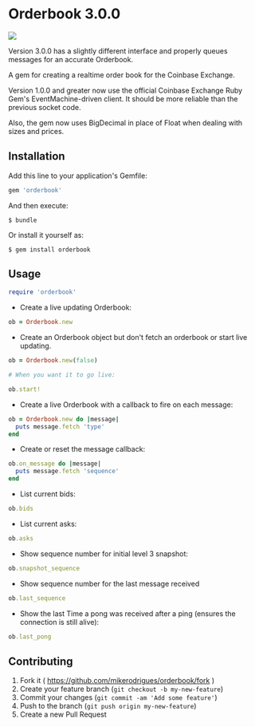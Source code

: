 # Orderbook 3.0.0
<a href="https://codeclimate.com/github/mikerodrigues/orderbook"><img src="https://codeclimate.com/github/mikerodrigues/orderbook/badges/gpa.svg" /></a>

Version 3.0.0 has a slightly different interface and properly queues messages
for an accurate Orderbook.

A gem for creating a realtime order book for the Coinbase Exchange.

Version 1.0.0 and greater now use the official Coinbase Exchange Ruby Gem's
EventMachine-driven client. It should be more reliable than the previous socket
code.

Also, the gem now uses BigDecimal in place of Float when dealing with sizes and
prices.

## Installation

Add this line to your application's Gemfile:

```ruby
gem 'orderbook'
```

And then execute:

    $ bundle

Or install it yourself as:

    $ gem install orderbook

## Usage

```ruby
require 'orderbook'
```

* Create a live updating Orderbook:
```ruby
ob = Orderbook.new
```

* Create an Orderbook object but don't fetch an orderbook or start live
  updating.
```ruby
ob = Orderbook.new(false)

# When you want it to go live:

ob.start!
```

* Create a live Orderbook with a callback to fire on each message:
```ruby
ob = Orderbook.new do |message|
  puts message.fetch 'type'
end
```

* Create or reset the message callback:
```ruby
ob.on_message do |message|
  puts message.fetch 'sequence'
end
```

* List current bids:
```ruby
ob.bids
```

* List current asks:
```ruby
ob.asks
```

* Show sequence number for initial level 3 snapshot:
```ruby
ob.snapshot_sequence
```

* Show sequence number for the last message received
```ruby
ob.last_sequence
```

* Show the last Time a pong was received after a ping (ensures the connection is
  still alive):
```ruby
ob.last_pong
```

## Contributing

1. Fork it ( https://github.com/mikerodrigues/orderbook/fork )
2. Create your feature branch (`git checkout -b my-new-feature`)
3. Commit your changes (`git commit -am 'Add some feature'`)
4. Push to the branch (`git push origin my-new-feature`)
5. Create a new Pull Request
